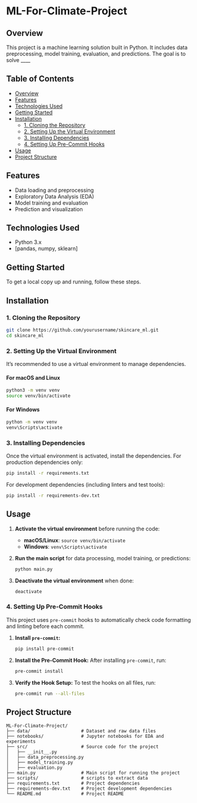 # ML-For-Climate-Project

## Overview
This project is a machine learning solution built in Python. It includes data preprocessing, model training, evaluation, and predictions. The goal is to solve ____

## Table of Contents
- [Overview](#overview)
- [Features](#features)
- [Technologies Used](#technologies-used)
- [Getting Started](#getting-started)
- [Installation](#installation)
  - [1. Cloning the Repository](#1-cloning-the-repository)
  - [2. Setting Up the Virtual Environment](#2-setting-up-the-virtual-environment)
  - [3. Installing Dependencies](#3-installing-dependencies)
  - [4. Setting Up Pre-Commit Hooks](#4-setting-up-pre-commit-hooks)
- [Usage](#usage)
- [Project Structure](#project-structure)
<!-- - [Contributing](#contributing)
- [License](#license) -->

## Features
- Data loading and preprocessing
- Exploratory Data Analysis (EDA)
- Model training and evaluation
- Prediction and visualization

## Technologies Used
- Python 3.x
- [pandas, numpy, sklearn]

## Getting Started
To get a local copy up and running, follow these steps.

## Installation

### 1. Cloning the Repository
```bash
git clone https://github.com/yourusername/skincare_ml.git
cd skincare_ml
```

### 2. Setting Up the Virtual Environment
It’s recommended to use a virtual environment to manage dependencies.

#### For macOS and Linux
```bash
python3 -m venv venv
source venv/bin/activate
```

#### For Windows
```bash
python -m venv venv
venv\Scripts\activate
```

### 3. Installing Dependencies
Once the virtual environment is activated, install the dependencies.
For production dependencies only:
```bash
pip install -r requirements.txt
```

For development dependencies (including linters and test tools):
```bash
pip install -r requirements-dev.txt
```
## Usage
1. **Activate the virtual environment** before running the code:
   - **macOS/Linux**: `source venv/bin/activate`
   - **Windows**: `venv\Scripts\activate`

2. **Run the main script** for data processing, model training, or predictions:
   ```bash
   python main.py
   ```

3. **Deactivate the virtual environment** when done:
   ```bash
   deactivate
   ```

### 4. Setting Up Pre-Commit Hooks
This project uses `pre-commit` hooks to automatically check code formatting and linting before each commit.

1. **Install `pre-commit`:**
   ```bash
   pip install pre-commit
   ```

2. **Install the Pre-Commit Hook:**
   After installing `pre-commit`, run:
   ```bash
   pre-commit install
   ```

3. **Verify the Hook Setup:**
   To test the hooks on all files, run:
   ```bash
   pre-commit run --all-files
   ```

## Project Structure
```
ML-For-Climate-Project/
├── data/                   # Dataset and raw data files
├── notebooks/              # Jupyter notebooks for EDA and experiments
├── src/                    # Source code for the project
│   ├── __init__.py
│   ├── data_preprocessing.py
│   ├── model_training.py
│   ├── evaluation.py
├── main.py                 # Main script for running the project
├── scripts/                # scripts to extract data
├── requirements.txt        # Project dependencies
├── requirements-dev.txt    # Project development dependencies
└── README.md               # Project README
```
<!--
## Contributing
Contributions are welcome! Please open an issue to discuss what you would like to contribute. For major changes, open a pull request with detailed information.

## License
This project is licensed under the MIT License. See the [LICENSE](LICENSE) file for details. -->
